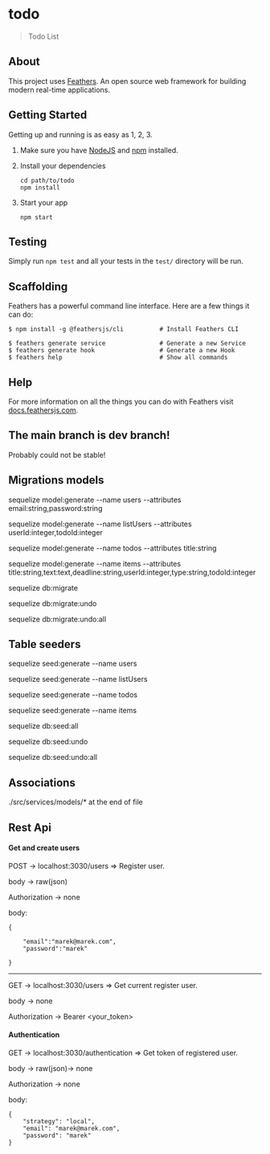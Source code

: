 # todo

> Todo List

## About

This project uses [Feathers](http://feathersjs.com). An open source web framework for building modern real-time applications.

## Getting Started

Getting up and running is as easy as 1, 2, 3.

1. Make sure you have [NodeJS](https://nodejs.org/) and [npm](https://www.npmjs.com/) installed.
2. Install your dependencies

   ```
   cd path/to/todo
   npm install
   ```
3. Start your app

   ```
   npm start
   ```

## Testing

Simply run `npm test` and all your tests in the `test/` directory will be run.

## Scaffolding

Feathers has a powerful command line interface. Here are a few things it can do:

```
$ npm install -g @feathersjs/cli          # Install Feathers CLI

$ feathers generate service               # Generate a new Service
$ feathers generate hook                  # Generate a new Hook
$ feathers help                           # Show all commands
```

## Help

For more information on all the things you can do with Feathers visit [docs.feathersjs.com](http://docs.feathersjs.com).


## The main branch is dev branch!

Probably could not be stable!


## Migrations models

sequelize model:generate --name users --attributes email:string,password:string

sequelize model:generate --name listUsers --attributes userId:integer,todoId:integer

sequelize model:generate --name todos --attributes title:string

sequelize model:generate --name items --attributes title:string,text:text,deadline:string,userId:integer,type:string,todoId:integer


sequelize db:migrate

sequelize db:migrate:undo

sequelize db:migrate:undo:all

## Table seeders

sequelize seed:generate --name users

sequelize seed:generate --name listUsers

sequelize seed:generate --name todos

sequelize seed:generate --name items


sequelize db:seed:all

sequelize db:seed:undo

sequelize db:seed:undo:all


## Associations

./src/services/models/* at the end of file



## Rest Api

#### Get and create users

POST -> localhost:3030/users => Register user.

body -> raw(json)

Authorization -> none

body:

```
{

    "email":"marek@marek.com",
    "password":"marek"

}
```

---

GET -> localhost:3030/users => Get current register user.

body -> none

Authorization -> Bearer <your_token>

#### Authentication


GET -> localhost:3030/authentication => Get token of registered user.

body -> raw(json)-> none

Authorization -> none

body:	

```
{
    "strategy": "local",
    "email": "marek@marek.com",
    "password": "marek"
}
```
